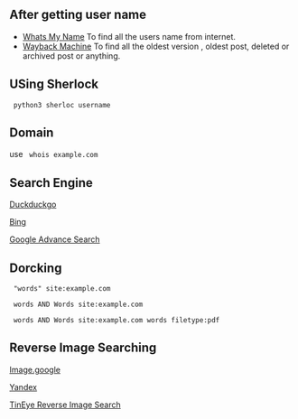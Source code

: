 ## After getting user name 
- [Whats My Name](https://whatsmyname.app/)  To find all the users name from internet.
- [Wayback Machine](https://web.archive.org/) To find all the oldest version , oldest post, deleted or archived post or anything.

## USing Sherlock
``` python3 sherloc username```
## Domain
use ``` whois example.com``` 

## Search Engine
[Duckduckgo](https://duckduckgo.com/)

[Bing](https://www.bing.com/)

[Google Advance Search](https://www.google.com/advanced_search)

## Dorcking 
``` "words" site:example.com```

``` words AND Words site:example.com```

``` words AND Words site:example.com words filetype:pdf```

## Reverse Image Searching
[Image.google](https://images.google.com/)

[Yandex](https://yandex.com/images/)

[TinEye Reverse Image Search](https://tineye.com/)




